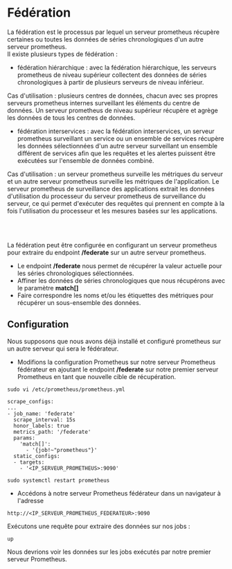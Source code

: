 # Fédération

La fédération est le processus par lequel un serveur prometheus récupère certaines ou toutes les données de séries chronologiques d'un autre serveur prometheus.
<br>
Il existe plusieurs types de fédération :

- fédération hiérarchique : avec la fédération hiérarchique, les serveurs prometheus de niveau supérieur collectent des données de séries chronologiques à partir de plusieurs serveurs de niveau inférieur.

Cas d'utilisation : plusieurs centres de données, chacun avec ses propres serveurs prometheus internes surveillant les éléments du centre de données. Un serveur prometheus de niveau supérieur récupère et agrège les données de tous les centres de données.

- fédération interservices : avec la fédération interservices, un serveur prometheus surveillant un service ou un ensemble de services récupère les données sélectionnées d'un autre serveur surveillant un ensemble différent de services afin que les requêtes et les alertes puissent être exécutées sur l'ensemble de données combiné.

Cas d'utilisation : un serveur prometheus surveille les métriques du serveur et un autre serveur prometheus surveille les métriques de l'application. Le serveur prometheus de surveillance des applications extrait les données d'utilisation du processeur du serveur prometheus de surveillance du serveur, ce qui permet d'exécuter des requêtes qui prennent en compte à la fois l'utilisation du processeur et les mesures basées sur les applications.

<br>
<br>

La fédération peut être configurée en configurant un serveur prometheus pour extraire du endpoint **/federate** sur un autre serveur prometheus.
<br>
- Le endpoint **/federate** nous permet de récupérer la valeur actuelle pour les séries chronologiques sélectionnées.
- Affiner les données de séries chronologiques que nous récupérons avec le paramètre **match[]**
- Faire correspondre les noms et/ou les étiquettes des métriques pour récupérer un sous-ensemble des données.

## Configuration 
Nous supposons que nous avons déjà installé et configuré prometheus sur un autre serveur qui sera le fédérateur.<br>

- Modifions la configuration Prometheus sur notre serveur Prometheus fédérateur en ajoutant le endpoint **/federate** sur notre premier serveur Prometheus en tant que nouvelle cible de récupération.
```
sudo vi /etc/prometheus/prometheus.yml
```

```
scrape_configs:
...
- job_name: 'federate'
  scrape_interval: 15s
  honor_labels: true
  metrics_path: '/federate'
  params:
    'match[]':
      - '{job!~"prometheus"}'
  static_configs:
  - targets:
    - '<IP_SERVEUR_PROMETHEUS>:9090'
```

```
sudo systemctl restart prometheus
```

- Accédons à notre serveur Prometheus fédérateur dans un navigateur à l'adresse 
```
http://<IP_SERVEUR_PROMETHEUS_FEDERATEUR>:9090
```

Exécutons une requête pour extraire des données sur nos jobs :
```
up
```

Nous devrions voir les données sur les jobs exécutés par notre premier serveur Prometheus.